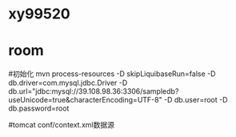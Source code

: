 # xy99520
# room
#初始化
mvn process-resources -D skipLiquibaseRun=false -D db.driver=com.mysql.jdbc.Driver -D db.url="jdbc:mysql://39.108.98.36:3306/sampledb?useUnicode=true&characterEncoding=UTF-8" -D db.user=root -D db.password=root

#tomcat conf/context.xml数据源
<Resource auth="Container" driverClassName="com.mysql.jdbc.Driver" url="jdbc:mysql://39.108.98.36:3306/sampledb?useUnicode=true&amp;characterEncoding=UTF-8" name="jdbc/sampledb" type="javax.sql.DataSource" username="root" password="root"/>
